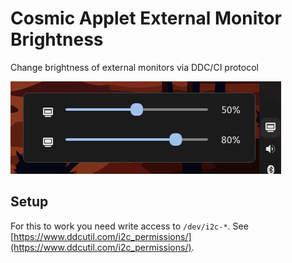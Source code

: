 # Cosmic Applet External Monitor Brightness

Change brightness of external monitors via DDC/CI protocol

![Screenshot](data/screenshot1.png)

## Setup

For this to work you need write access to `/dev/i2c-*`.
See [https://www.ddcutil.com/i2c_permissions/](https://www.ddcutil.com/i2c_permissions/).
